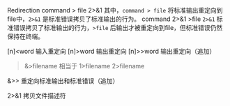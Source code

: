 Redirection
command > file 2>&1
其中，`command > file` 将标准输出重定向到file中，`2>&1` 是标准错误拷贝了标准输出的行为。
command 2>&1 >file
`2>&1` 标准错误拷贝了标准输出的行为，`>file` 后输出才被重定向到file，但标准错误仍然保持在终端。

[n]<word 输入重定向
[n]>word 输出重定向
[n]>>word 输出重定向（追加）

> &>filename  相当于  1>filename 2>filename

&>> 重定向标准输出和标准错误（追加）

2>&1 拷贝文件描述符

